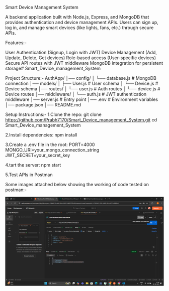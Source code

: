 Smart Device Management System

A backend application built with Node.js, Express, and MongoDB that provides authentication and device management APIs.
Users can sign up, log in, and manage smart devices (like lights, fans, etc.) through secure APIs.

Features:-

User Authentication (Signup, Login with JWT)
Device Management (Add, Update, Delete, Get devices)
Role-based access (User-specific devices)
Secure API routes with JWT middleware
MongoDB integration for persistent storage# Smart_Device_management_System

Project Structure:-
AuthApp/
│── config/
│   └── database.js       # MongoDB connection
│── models/
│   ├── User.js           # User schema
│   └── Device.js         # Device schema
│── routes/
│   └── user.js           # Auth routes
│   └── device.js         # Device routes
│── middleware/
│   └── auth.js           # JWT authentication middleware
│── server.js             # Entry point
│── .env                  # Environment variables
│── package.json
│── README.md


Setup Instructions:-
1.Clone the repo:
git clone https://github.com/Prabh7170/Smart_Device_management_System.git
cd Smart_Device_management_System

2.Install dependencies:
npm install

3.Create a .env file in the root:
PORT=4000
MONGO_URI=your_mongo_connection_string
JWT_SECRET=your_secret_key

4.tart the server:
npm start

5.Test APIs in Postman


Some images attached below showing the working of code tested on postman:-

![image_alt](https://github.com/Prabh7170/Smart_Device_management_System/blob/158e6026949edd83f604620fd5f2c0442db566f2/Screenshot%20(163).png)



